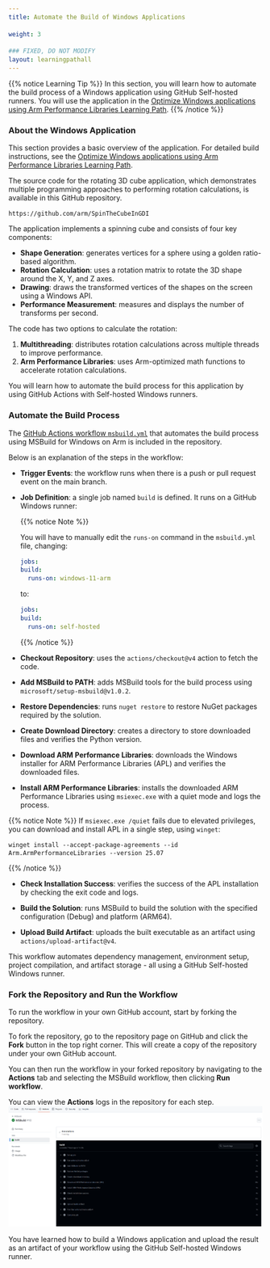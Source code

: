 ```yaml
---
title: Automate the Build of Windows Applications

weight: 3

### FIXED, DO NOT MODIFY
layout: learningpathall
---
```


{{% notice Learning Tip %}}
In this section, you will learn how to automate the build process of a Windows application using GitHub Self-hosted runners. You will use the application in the [Optimize Windows applications using Arm Performance Libraries Learning Path](/learning-paths/laptops-and-desktops/windows_armpl/).
{{% /notice %}}

### About the Windows Application

This section provides a basic overview of the application. For detailed build instructions, see the [Optimize Windows applications using Arm Performance Libraries Learning Path](/learning-paths/laptops-and-desktops/windows_armpl/2-multithreading/).

The source code for the rotating 3D cube application, which demonstrates multiple programming approaches to performing rotation calculations, is available in this GitHub repository.

```console
https://github.com/arm/SpinTheCubeInGDI
```

The application implements a spinning cube and consists of four key components:
- **Shape Generation**: generates vertices for a sphere using a golden ratio-based algorithm.
- **Rotation Calculation**: uses a rotation matrix to rotate the 3D shape around the X, Y, and Z axes.
- **Drawing**: draws the transformed vertices of the shapes on the screen using a Windows API.
- **Performance Measurement**: measures and displays the number of transforms per second.

The code has two options to calculate the rotation:

1. **Multithreading**: distributes rotation calculations across multiple threads to improve performance.  
2. **Arm Performance Libraries**: uses Arm-optimized math functions to accelerate rotation calculations.

You will learn how to automate the build process for this application by using GitHub Actions with Self-hosted Windows runners.

### Automate the Build Process

The [GitHub Actions workflow `msbuild.yml`](https://github.com/arm/SpinTheCubeInGDI/blob/main/.github/workflows/msbuild.yml) that automates the build process using MSBuild for Windows on Arm is included in the repository.

Below is an explanation of the steps in the workflow:

* **Trigger Events**: the workflow runs when there is a push or pull request event on the main branch.

* **Job Definition**: a single job named `build` is defined. It runs on a GitHub Windows runner:

  {{% notice Note %}}

  You will have to manually edit the `runs-on` command in the `msbuild.yml` file, changing:
  ```yaml
  jobs:
  build:
    runs-on: windows-11-arm
  ```
  to:
  ```yaml
  jobs:
  build:
    runs-on: self-hosted
  ```

  {{% /notice %}}

* **Checkout Repository**: uses the `actions/checkout@v4` action to fetch the code.

* **Add MSBuild to PATH**: adds MSBuild tools for the build process using `microsoft/setup-msbuild@v1.0.2`.

* **Restore Dependencies**: runs `nuget restore` to restore NuGet packages required by the solution.

* **Create Download Directory**: creates a directory to store downloaded files and verifies the Python version.

* **Download ARM Performance Libraries**: downloads the Windows installer for ARM Performance Libraries (APL) and verifies the downloaded files.

* **Install ARM Performance Libraries**: installs the downloaded ARM Performance Libraries using `msiexec.exe` with a quiet mode and logs the process.

{{% notice Note %}}
If `msiexec.exe /quiet` fails due to elevated privileges, you can download and install APL in a single step, using `winget`:
```shell
winget install --accept-package-agreements --id Arm.ArmPerformanceLibraries --version 25.07
```
{{% /notice %}}

* **Check Installation Success**: verifies the success of the APL installation by checking the exit code and logs.

* **Build the Solution**: runs MSBuild to build the solution with the specified configuration (Debug) and platform (ARM64).

* **Upload Build Artifact**: uploads the built executable as an artifact using `actions/upload-artifact@v4`.

This workflow automates dependency management, environment setup, project compilation, and artifact storage - all using a GitHub Self-hosted Windows runner.

### Fork the Repository and Run the Workflow

To run the workflow in your own GitHub account, start by forking the repository.

To fork the repository, go to the repository page on GitHub and click the **Fork** button in the top right corner. This will create a copy of the repository under your own GitHub account. 

You can then run the workflow in your forked repository by navigating to the **Actions** tab and selecting the MSBuild workflow, then clicking **Run workflow**.

You can view the **Actions** logs in the repository for each step. 
![action #center](_images/actions.png)

You have learned how to build a Windows application and upload the result as an artifact of your workflow using the GitHub Self-hosted Windows runner.
